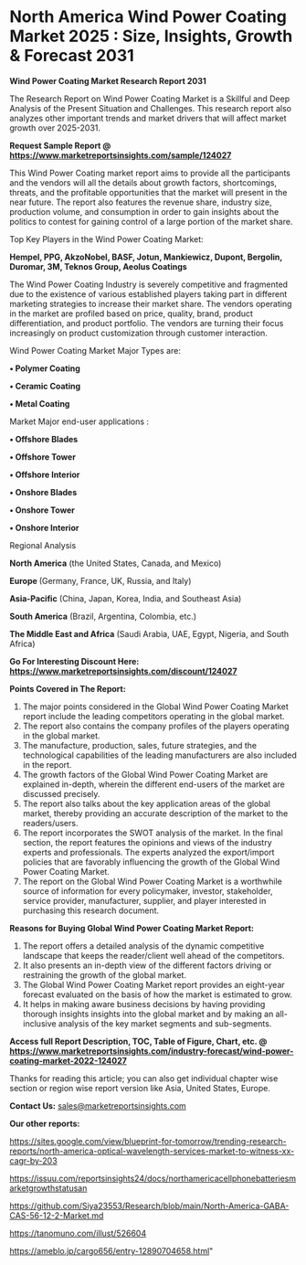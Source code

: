 # North America Wind Power Coating Market 2025 : Size, Insights, Growth & Forecast 2031

<strong>Wind Power Coating Market Research Report 2031</strong>

The Research Report on Wind Power Coating Market is a Skillful and Deep Analysis of the Present Situation and Challenges. This research report also analyzes other important trends and market drivers that will affect market growth over 2025-2031.

<strong>Request Sample Report @ <a href=https://www.marketreportsinsights.com/sample/124027>https://www.marketreportsinsights.com/sample/124027</a></strong>

This Wind Power Coating market report aims to provide all the participants and the vendors will all the details about growth factors, shortcomings, threats, and the profitable opportunities that the market will present in the near future. The report also features the revenue share, industry size, production volume, and consumption in order to gain insights about the politics to contest for gaining control of a large portion of the market share.

Top Key Players in the Wind Power Coating Market:

<strong>Hempel, PPG, AkzoNobel, BASF, Jotun, Mankiewicz, Dupont, Bergolin, Duromar, 3M, Teknos Group, Aeolus Coatings</strong>

The Wind Power Coating Industry is severely competitive and fragmented due to the existence of various established players taking part in different marketing strategies to increase their market share. The vendors operating in the market are profiled based on price, quality, brand, product differentiation, and product portfolio. The vendors are turning their focus increasingly on product customization through customer interaction.

Wind Power Coating Market Major Types are:

<strong>• Polymer Coating

• Ceramic Coating

• Metal Coating</strong>

Market Major end-user applications :

<strong>• Offshore Blades

• Offshore Tower

• Offshore Interior

• Onshore Blades

• Onshore Tower

• Onshore Interior</strong>

Regional Analysis

</u><strong><b>North America</b></strong> (the United States, Canada, and Mexico)

<strong><b>Europe </b></strong>(Germany, France, UK, Russia, and Italy)

<strong><b>Asia-Pacific</b></strong> (China, Japan, Korea, India, and Southeast Asia)

<strong><b>South America</b></strong> (Brazil, Argentina, Colombia, etc.)

<strong><b>The Middle East and Africa</b></strong> (Saudi Arabia, UAE, Egypt, Nigeria, and South Africa)

<strong>Go For Interesting Discount Here: <a href=https://www.marketreportsinsights.com/discount/124027>https://www.marketreportsinsights.com/discount/124027</a></strong>

<strong>Points Covered in The Report:</strong>
<ol>
  <li>The major points considered in the Global Wind Power Coating Market report include the leading competitors operating in the global market.</li>
  <li>The report also contains the company profiles of the players operating in the global market.</li>
  <li>The manufacture, production, sales, future strategies, and the technological capabilities of the leading manufacturers are also included in the report.</li>
  <li>The growth factors of the Global Wind Power Coating Market are explained in-depth, wherein the different end-users of the market are discussed precisely.</li>
  <li>The report also talks about the key application areas of the global market, thereby providing an accurate description of the market to the readers/users.</li>
  <li>The report incorporates the SWOT analysis of the market. In the final section, the report features the opinions and views of the industry experts and professionals. The experts analyzed the export/import policies that are favorably influencing the growth of the Global Wind Power Coating Market.</li>
  <li>The report on the Global Wind Power Coating Market is a worthwhile source of information for every policymaker, investor, stakeholder, service provider, manufacturer, supplier, and player interested in purchasing this research document.</li>
</ol>
<strong>Reasons for Buying Global Wind Power Coating Market Report:</strong>

<ol>
  <li>The report offers a detailed analysis of the dynamic competitive landscape that keeps the reader/client well ahead of the competitors.</li>
  <li>It also presents an in-depth view of the different factors driving or restraining the growth of the global market.</li>
  <li>The Global Wind Power Coating Market report provides an eight-year forecast evaluated on the basis of how the market is estimated to grow.</li>
  <li>It helps in making aware business decisions by having providing thorough insights insights into the global market and by making an all-inclusive analysis of the key market segments and sub-segments.</li>
</ol>
<strong>Access full Report Description, TOC, Table of Figure, Chart, etc. @ <a href=https://www.marketreportsinsights.com/industry-forecast/wind-power-coating-market-2022-124027>https://www.marketreportsinsights.com/industry-forecast/wind-power-coating-market-2022-124027</a></strong>


Thanks for reading this article; you can also get individual chapter wise section or region wise report version like Asia, United States, Europe.

<strong>Contact Us:</strong>
sales@marketreportsinsights.com

<strong>Our other reports:</strong>

<a href=https://sites.google.com/view/blueprint-for-tomorrow/trending-research-reports/north-america-optical-wavelength-services-market-to-witness-xx-cagr-by-203>https://sites.google.com/view/blueprint-for-tomorrow/trending-research-reports/north-america-optical-wavelength-services-market-to-witness-xx-cagr-by-203</a>

<a href=https://issuu.com/reportsinsights24/docs/northamericacellphonebatteriesmarketgrowthstatusan>https://issuu.com/reportsinsights24/docs/northamericacellphonebatteriesmarketgrowthstatusan</a>

<a href=https://github.com/Siya23553/Research/blob/main/North-America-GABA-CAS-56-12-2-Market.md>https://github.com/Siya23553/Research/blob/main/North-America-GABA-CAS-56-12-2-Market.md</a>

<a href=https://tanomuno.com/illust/526604>https://tanomuno.com/illust/526604</a>

<a href=https://ameblo.jp/cargo656/entry-12890704658.html>https://ameblo.jp/cargo656/entry-12890704658.html</a>"

